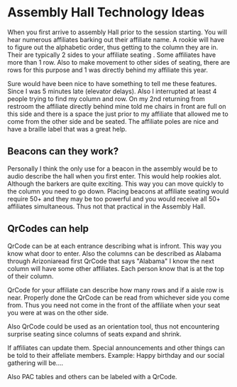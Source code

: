 # Assembly Hall Technology Ideas

When you first arrive to assembly Hall prior to the session starting. You will hear numerous affiliates barking out their affiliate name.  A rookie will have to figure out the alphabetic order, thus getting to the column they are in. Their are typically 2 sides to your affiliate seating .  Some affiliates have more than 1 row. Also to make movement to other sides of seating, there are rows for this purpose and 1 was directly behind my affiliate this year.

Sure would have been nice to have  something to tell me these features. Since I was 5 minutes late (elevator delays). Also I interrupted at least 4 people trying to find my column and row.  On my 2nd returning from restroom the affiliate directly behind mine told me chairs in front are full on this side and there is a space the just prior to my affiliate that allowed me to come from the other side and be seated.  The affiliate poles are nice and have a braille label that was a great help.

## Beacons can they work?

Personally I think the only use for a beacon in the assembly would be to audio describe the hall when you first enter. This would help rookies alot. Although the barkers are quite exciting.  This way you can move quickly to the column you need to go  down.  Placing beacons at affiliate seating would require 50+ and they may be too powerful and you would receive all 50+ affiliates simultaneous.  Thus not that practical in the Assembly Hall.


## QrCodes can help

QrCode can be at each entrance describing what is infront. This way you know what door to enter.  Also the columns can be described as Alabama through Arizoniaread first QrCode that says "Alabama" I know the next column will have some other affiliates. Each person know that is at the top of their column.

QrCode for your affiliate can describe how many rows and if a aisle row is near. Properly done the QrCode can be read from whichever side you come from. Thus you need not come in the front of the affiliate when your seat you  were at was on the other side. 

Also QrCode could be used as an orientation tool, thus not encountering surprise seating since columns of seats expand and shrink.

If affiliates can update them. Special announcements and other things can be told to their affeliate members. Example: Happy birthday and our social gathering will be....

Also PAC tables and others can be labeled with a QrCode.


